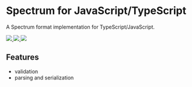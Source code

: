 Spectrum for JavaScript/TypeScript
=======================

A Spectrum format implementation for TypeScript/JavaScript.


<a href="https://codeship.com/projects/159474">
    <img src="https://img.shields.io/codeship/918afc40-1ad4-0134-0f10-0e8ad2af7d49.svg" />
</a>
<a href="https://www.npmjs.com/package/@brudil/spectrum">
    <img src="https://img.shields.io/badge/npm-%40brudil%2Fspectrum-blue.svg" />
</a>
<a href="https://github.com/brudil/spectrum-spec">
    <img src="https://img.shields.io/badge/spectrum_spec-v0.1-orange.svg" />
</a>

## Features

- validation
- parsing and serialization

